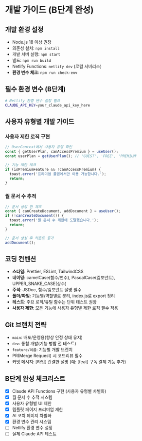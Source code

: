 # 개발 가이드 (B단계 완성)

## 개발 환경 설정
- Node.js 18 이상 권장
- 의존성 설치: `npm install`
- 개발 서버 실행: `npm start`
- 빌드: `npm run build`
- Netlify Functions: `netlify dev` (로컬 서버리스)
- **환경 변수 체크**: `npm run check-env`

## 필수 환경 변수 (B단계)
```bash
# Netlify 환경 변수 설정 필요
CLAUDE_API_KEY=your_claude_api_key_here
```

## 사용자 유형별 개발 가이드

### 사용자 제한 로직 구현
```javascript
// UserContext에서 사용자 유형 확인
const { getUserPlan, canAccessPremium } = useUser();
const userPlan = getUserPlan(); // 'GUEST', 'FREE', 'PREMIUM'

// 기능 제한 체크
if (isPremiumFeature && !canAccessPremium) {
  toast.error('프리미엄 플랜에서만 이용 가능합니다.');
  return;
}
```

### 월 문서 수 추적
```javascript
// 문서 생성 전 체크
const { canCreateDocument, addDocument } = useUser();
if (!canCreateDocument()) {
  toast.error('월 문서 수 제한에 도달했습니다.');
  return;
}

// 문서 생성 후 카운트 증가
addDocument();
```

## 코딩 컨벤션
- **스타일**: Prettier, ESLint, TailwindCSS
- **네이밍**: camelCase(함수/변수), PascalCase(컴포넌트), UPPER_SNAKE_CASE(상수)
- **주석**: JSDoc, 함수/컴포넌트 설명 필수
- **폴더/파일**: 기능별/역할별로 분리, index.js로 export 정리
- **테스트**: 주요 로직/유틸 함수는 단위 테스트 권장
- **사용자 제한**: 모든 기능에 사용자 유형별 제한 로직 필수 적용

## Git 브랜치 전략
- `main`: 배포/운영용(항상 안정 상태 유지)
- `dev`: 통합 개발(기능 병합 전 테스트)
- `feature/이름`: 기능별 개발 브랜치
- PR(Merge Request) 시 코드리뷰 필수
- 커밋 메시지: [타입] 간결한 설명 (예: [feat] 구독 결제 기능 추가)

## B단계 완성 체크리스트
- [x] Claude API Functions 구현 (사용자 유형별 차별화)
- [x] 월 문서 수 추적 시스템
- [x] 사용자 유형별 UI 제한
- [x] 템플릿 페이지 프리미엄 제한
- [x] AI 코치 페이지 차별화
- [x] 환경 변수 관리 시스템
- [ ] Netlify 환경 변수 설정
- [ ] 실제 Claude API 테스트 